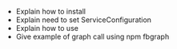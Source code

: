 - Explain how to install
- Explain need to set ServiceConfiguration
- Explain how to use
- Give example of graph call using npm fbgraph